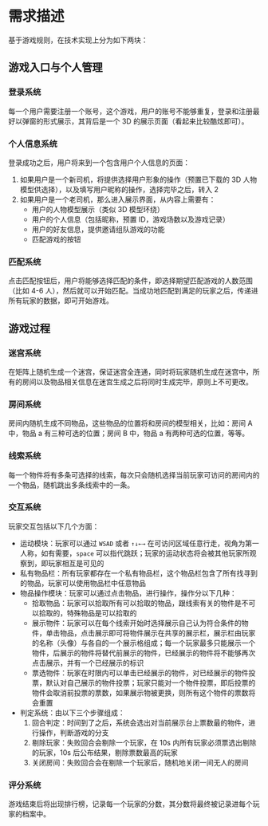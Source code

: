 # 需求描述

基于游戏规则，在技术实现上分为如下两块：

## 游戏入口与个人管理

### 登录系统

每一个用户需要注册一个账号，这个游戏，用户的账号不能够重复，登录和注册最好以弹窗的形式展示，其背后是一个 3D 的展示页面（看起来比较酷炫即可）。

### 个人信息系统

登录成功之后，用户将来到一个包含用户个人信息的页面：

1. 如果用户是一个新司机，将提供选择用户形象的操作（预置已下载的 3D 人物模型供选择），以及填写用户昵称的操作，选择完毕之后，转入 2
1. 如果用户是一个老司机，那么进入展示界面，从内容上需要有：
    * 用户的人物模型展示（类似 3D 模型环绕）
    * 用户的个人信息（包括昵称，预置 ID，游戏场数以及游戏记录）
    * 用户的好友信息，提供邀请组队游戏的功能
    * 匹配游戏的按钮

### 匹配系统

点击匹配按钮后，用户将能够选择匹配的条件，即选择期望匹配游戏的人数范围（比如 4-6 人），然后就可以开始匹配。当成功地匹配到满足的玩家之后，传递进所有玩家的数据，即可开始游戏。

## 游戏过程

### 迷宫系统

在矩阵上随机生成一个迷宫，保证迷宫全连通，同时将玩家随机生成在迷宫中，所有的房间以及物品相关信息在迷宫生成之后将同时生成完毕，原则上不可更改。

### 房间系统

房间内随机生成不同物品，这些物品的位置将和房间的模型相关，比如：房间 A 中，物品 a 有三种可选的位置；房间 B 中，物品 a 有两种可选的位置，等等。

### 线索系统

每一个物件将有多条可选择的线索，每次只会随机选择当前玩家可访问的房间内的一个物品，随机跳出多条线索中的一条。

### 交互系统

玩家交互包括以下几个方面：

* 运动模块：玩家可以通过 `WSAD` 或者 `↑↓←→` 在可访问区域任意行走，视角为第一人称，如有需要，`space` 可以指代跳跃；玩家的运动状态将会被其他玩家所观察到，即玩家相互是可见的
* 私有物品栏：所有玩家都存在一个私有物品栏，这个物品栏包含了所有找寻到的物品，玩家可以使用物品栏中任意物品
* 物品操作模块：玩家可以通过点击物品，进行操作，操作分以下几种：
  * 拾取物品：玩家可以拾取所有可以拾取的物品，跟线索有关的物件是不可以拾取的，特殊物品是可以拾取的
  * 展示物件：玩家可以在每个线索开始时选择展示自己认为符合条件的物件，单击物品，点击展示即可将物件展示在共享的展示栏，展示栏由玩家的名称（头像）与各自的一个展示格组成；每一个玩家最多只能展示一个物件，后展示的物件将替代前展示的物件，已经展示的物件将不能够再次点击展示，并有一个已经展示的标识
  * 票选物件：玩家在时限内可以单击已经展示的物件，对已经展示的物件投票，默认对自己展示的物件投票；玩家只能对一个物件投票，即后投票的物件会取消前投票的票数，如果展示物被更换，则所有这个物件的票数将会重置
* 判定系统：由以下三个步骤组成：
  1. 回合判定：时间到了之后，系统会选出对当前展示台上票数最的物件，进行操作，判断游戏的分支
  1. 剔除玩家：失败回合会剔除一个玩家，在 10s 内所有玩家必须票选出剔除的玩家，10s 后公布结果，剔除票数最高的玩家
  1. 关闭房间：失败回合会在剔除一个玩家后，随机地关闭一间无人的房间

### 评分系统

游戏结束后将出现排行榜，记录每一个玩家的分数，其分数将最终被记录进每个玩家的档案中。
